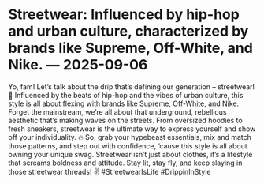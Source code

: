 # Streetwear: Influenced by hip-hop and urban culture, characterized by brands like Supreme, Off-White, and Nike. — 2025-09-06

Yo, fam! Let’s talk about the drip that’s defining our generation – streetwear! 🌟 Influenced by the beats of hip-hop and the vibes of urban culture, this style is all about flexing with brands like Supreme, Off-White, and Nike. Forget the mainstream, we’re all about that underground, rebellious aesthetic that’s making waves on the streets. From oversized hoodies to fresh sneakers, streetwear is the ultimate way to express yourself and show off your individuality. 🔥 So, grab your hypebeast essentials, mix and match those patterns, and step out with confidence, ‘cause this style is all about owning your unique swag. Streetwear isn’t just about clothes, it’s a lifestyle that screams boldness and attitude. Stay lit, stay fly, and keep slaying in those streetwear threads! ✌️ #StreetwearIsLife #DrippinInStyle